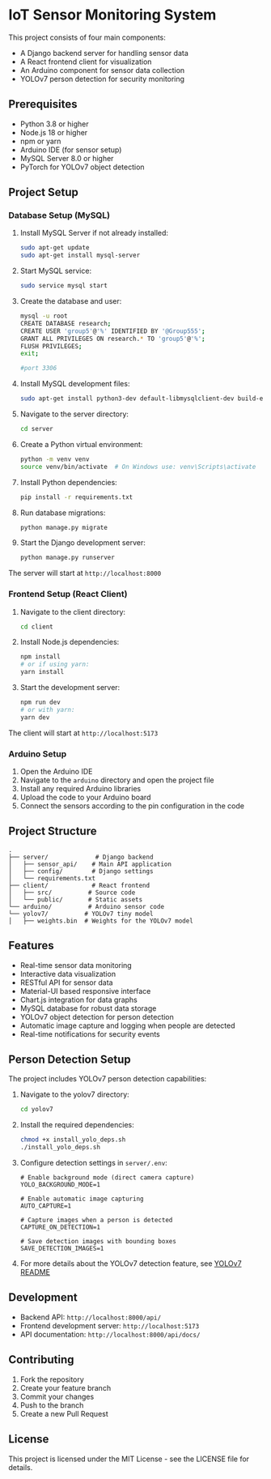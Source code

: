 # IoT Sensor Monitoring System

This project consists of four main components:

- A Django backend server for handling sensor data
- A React frontend client for visualization
- An Arduino component for sensor data collection
- YOLOv7 person detection for security monitoring

## Prerequisites

- Python 3.8 or higher
- Node.js 18 or higher
- npm or yarn
- Arduino IDE (for sensor setup)
- MySQL Server 8.0 or higher
- PyTorch for YOLOv7 object detection

## Project Setup

### Database Setup (MySQL)

1. Install MySQL Server if not already installed:

   ```bash
   sudo apt-get update
   sudo apt-get install mysql-server
   ```

2. Start MySQL service:

   ```bash
   sudo service mysql start
   ```

3. Create the database and user:

   ```bash
   mysql -u root
   CREATE DATABASE research;
   CREATE USER 'group5'@'%' IDENTIFIED BY '@Group555';
   GRANT ALL PRIVILEGES ON research.* TO 'group5'@'%';
   FLUSH PRIVILEGES;
   exit;

   #port 3306

   ```

4. Install MySQL development files:

   ```bash
   sudo apt-get install python3-dev default-libmysqlclient-dev build-essential
   ```

5. Navigate to the server directory:

   ```bash
   cd server
   ```

6. Create a Python virtual environment:

   ```bash
   python -m venv venv
   source venv/bin/activate  # On Windows use: venv\Scripts\activate
   ```

7. Install Python dependencies:

   ```bash
   pip install -r requirements.txt
   ```

8. Run database migrations:

   ```bash
   python manage.py migrate
   ```

9. Start the Django development server:
   ```bash
   python manage.py runserver
   ```

The server will start at `http://localhost:8000`

### Frontend Setup (React Client)

1. Navigate to the client directory:

   ```bash
   cd client
   ```

2. Install Node.js dependencies:

   ```bash
   npm install
   # or if using yarn:
   yarn install
   ```

3. Start the development server:
   ```bash
   npm run dev
   # or with yarn:
   yarn dev
   ```

The client will start at `http://localhost:5173`

### Arduino Setup

1. Open the Arduino IDE
2. Navigate to the `arduino` directory and open the project file
3. Install any required Arduino libraries
4. Upload the code to your Arduino board
5. Connect the sensors according to the pin configuration in the code

## Project Structure

```
.
├── server/             # Django backend
│   ├── sensor_api/    # Main API application
│   ├── config/        # Django settings
│   └── requirements.txt
├── client/            # React frontend
│   ├── src/          # Source code
│   └── public/       # Static assets
└── arduino/          # Arduino sensor code
└── yolov7/          # YOLOv7 tiny model
│   ├── weights.bin  # Weights for the YOLOv7 model
```

## Features

- Real-time sensor data monitoring
- Interactive data visualization
- RESTful API for sensor data
- Material-UI based responsive interface
- Chart.js integration for data graphs
- MySQL database for robust data storage
- YOLOv7 object detection for person detection
- Automatic image capture and logging when people are detected
- Real-time notifications for security events

## Person Detection Setup

The project includes YOLOv7 person detection capabilities:

1. Navigate to the yolov7 directory:

   ```bash
   cd yolov7
   ```

2. Install the required dependencies:

   ```bash
   chmod +x install_yolo_deps.sh
   ./install_yolo_deps.sh
   ```

3. Configure detection settings in `server/.env`:

   ```
   # Enable background mode (direct camera capture)
   YOLO_BACKGROUND_MODE=1
   
   # Enable automatic image capturing
   AUTO_CAPTURE=1
   
   # Capture images when a person is detected
   CAPTURE_ON_DETECTION=1
   
   # Save detection images with bounding boxes
   SAVE_DETECTION_IMAGES=1
   ```

4. For more details about the YOLOv7 detection feature, see [YOLOv7 README](yolov7/README.md)

## Development

- Backend API: `http://localhost:8000/api/`
- Frontend development server: `http://localhost:5173`
- API documentation: `http://localhost:8000/api/docs/`

## Contributing

1. Fork the repository
2. Create your feature branch
3. Commit your changes
4. Push to the branch
5. Create a new Pull Request

## License

This project is licensed under the MIT License - see the LICENSE file for details.
